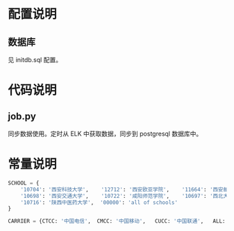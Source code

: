 # 配置说明

## 数据库

见 initdb.sql 配置。

# 代码说明

## job.py

同步数据使用。定时从 ELK 中获取数据，同步到 postgresql 数据库中。

# 常量说明

```python
SCHOOL = {
    '10704': '西安科技大学',    '12712': '西安欧亚学院',    '11664': '西安邮电大学',
    '10698': '西安交通大学',    '10722': '咸阳师范学院',    '10697': '西北大学',
    '10716': '陕西中医药大学',  '00000': 'all of schools'
}

CARRIER = {CTCC: '中国电信',  CMCC: '中国移动',   CUCC: '中国联通',   ALL: 'all of carriers' }
```